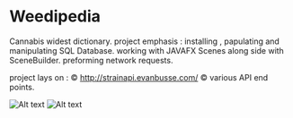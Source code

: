 # Weedipedia

Cannabis widest dictionary.
project emphasis : 
installing , papulating and manipulating SQL Database.
working with JAVAFX Scenes along side with SceneBuilder.
preforming network requests.

project lays on : 
© http://strainapi.evanbusse.com/ ©
various API end points.

![Alt text](https://i.ibb.co/23fpCz5/Screen-Shot-2020-11-05-at-2-27-30.png) ![Alt text](https://i.ibb.co/16jGzQp/Screen-Shot-2020-11-05-at-3-09-05.png) 
